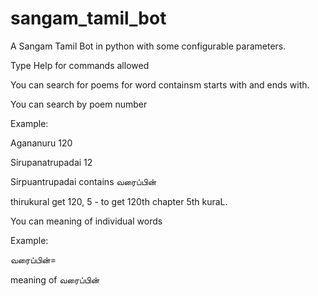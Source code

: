 # sangam_tamil_bot
 A Sangam Tamil Bot in python with some configurable parameters.
 
 Type Help for commands allowed
 
 You can search for poems for word containsm starts with and ends with.
 
 You can search by poem number
 
 Example:
 
 Agananuru 120
 
 Sirupanatrupadai 12
 
 Sirpuantrupadai contains வரைப்பின்
 
 thirukural get 120, 5 - to get 120th chapter 5th kuraL.
 
 You can meaning of individual words
 
 Example:
 
 வரைப்பின்=
 
 meaning of வரைப்பின்
 
 
